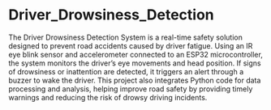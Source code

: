 # Driver_Drowsiness_Detection
The Driver Drowsiness Detection System is a real-time safety solution designed to prevent road accidents caused by driver fatigue. Using an IR eye blink sensor and accelerometer connected to an ESP32 microcontroller, the system monitors the driver’s eye movements and head position. If signs of drowsiness or inattention are detected, it triggers an alert through a buzzer to wake the driver. This project also integrates Python code for data processing and analysis, helping improve road safety by providing timely warnings and reducing the risk of drowsy driving incidents.
